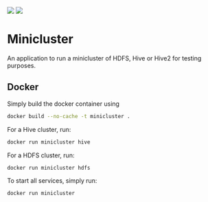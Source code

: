 [![](https://images.microbadger.com/badges/image/bolkedebruin/minicluster.svg)](https://microbadger.com/images/bolkedebruin/minicluster) [![](https://images.microbadger.com/badges/version/bolkedebruin/minicluster.svg)](https://microbadger.com/images/bolkedebruin/minicluster)

# Minicluster

An application to run a minicluster of HDFS, Hive or Hive2 for testing purposes.

## Docker

Simply build the docker container using

```bash
docker build --no-cache -t minicluster .
```

For a Hive cluster, run:

```bash
docker run minicluster hive
```

For a HDFS cluster, run:

```bash
docker run minicluster hdfs
```

To start all services, simply run:

```bash
docker run minicluster
```
